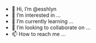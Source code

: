 - 👋 Hi, I’m @esshlyn
- 👀 I’m interested in ...
- 🌱 I’m currently learning ...
- 💞️ I’m looking to collaborate on ...
- 📫 How to reach me ...

<!---
esshlyn/esshlyn is a ✨ special ✨ repository because its `README.md` (this file) appears on your GitHub profile.
You can click the Preview link to take a look at your changes.
--->
